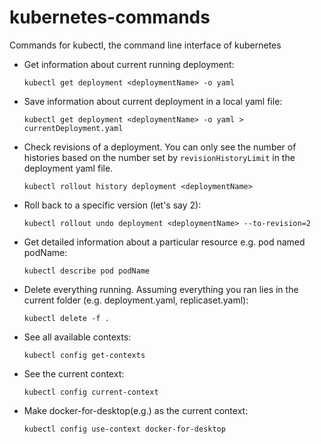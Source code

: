 # kubernetes-commands
Commands for kubectl, the command line interface of kubernetes

- Get information about current running deployment: 

  ```kubectl get deployment <deploymentName> -o yaml```
  
- Save information about current deployment in a local yaml file: 

  ```kubectl get deployment <deploymentName> -o yaml > currentDeployment.yaml```
  
- Check revisions of a deployment. You can only see the number of histories based on the number set by `revisionHistoryLimit` in the deployment yaml file. 

  ```kubectl rollout history deployment <deploymentName>```
  
- Roll back to a specific version (let's say 2): 

  ```kubectl rollout undo deployment <deploymentName> --to-revision=2```
  
- Get detailed information about a particular resource e.g. pod named podName: 

  ```kubectl describe pod podName```
  
- Delete everything running. Assuming everything you ran lies in the current folder (e.g. deployment.yaml, replicaset.yaml): 

  ```kubectl delete -f .```
  
- See all available contexts: 

  ```kubectl config get-contexts```
  
- See the current context:

  ```kubectl config current-context```
  
- Make docker-for-desktop(e.g.) as the current context:

  ```kubectl config use-context docker-for-desktop```
